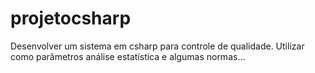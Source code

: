 # projetocsharp
Desenvolver um sistema em csharp para controle de qualidade.
Utilizar como parâmetros análise estatística e algumas normas...
